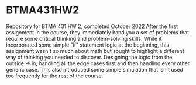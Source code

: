 # BTMA431HW2
Repository for BTMA 431 HW 2, completed October 2022 
After the first assignment in the course, they immediately hand you a set of problems that require some critical thinking and problem-solving skills. While it incorporated some simple "if" statement logic at the beginning, this assignment wasn't so much about math but sought to highlight a different way of thinking you needed to discover. Designing the logic from the outside -> in, handling all the edge cases first and then handling every other generic case. This also introduced some simple simulation that isn't used too frequently for the rest of the course.
